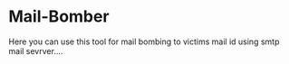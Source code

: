 # Mail-Bomber

Here you can use this tool for mail bombing to victims mail id using smtp mail sevrver....
